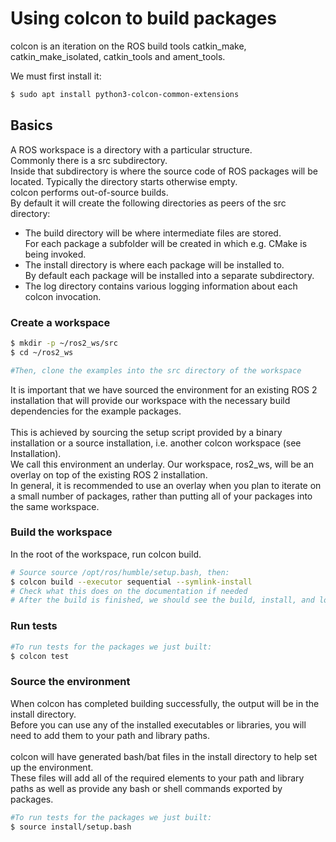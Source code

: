 # Using colcon to build packages
colcon is an iteration on the ROS build tools catkin_make, catkin_make_isolated, catkin_tools and ament_tools.<br>

We must first install it:
```bash
$ sudo apt install python3-colcon-common-extensions
```
## Basics
A ROS workspace is a directory with a particular structure.<br> Commonly there is a src subdirectory.<br>
Inside that subdirectory is where the source code of ROS packages will be located. Typically the directory starts otherwise empty.<br>
colcon performs out-of-source builds.<br>
By default it will create the following directories as peers of the src directory:
- The build directory will be where intermediate files are stored.<br> 
For each package a subfolder will be created in which e.g. CMake is being invoked.
- The install directory is where each package will be installed to.<br>
By default each package will be installed into a separate subdirectory.
- The log directory contains various logging information about each colcon invocation.
### Create a workspace
```bash
$ mkdir -p ~/ros2_ws/src
$ cd ~/ros2_ws

#Then, clone the examples into the src directory of the workspace
```
It is important that we have sourced the environment for an existing ROS 2 installation that will provide our workspace with the necessary build dependencies for the example packages.<br>  
This is achieved by sourcing the setup script provided by a binary installation or a source installation, i.e. another colcon workspace (see Installation).<br>
We call this environment an underlay.
Our workspace, ros2_ws, will be an overlay on top of the existing ROS 2 installation.<br> 
In general, it is recommended to use an overlay when you plan to iterate on a small number of packages, rather than putting all of your packages into the same workspace.
### Build the workspace
In the root of the workspace, run colcon build.
```bash
# Source source /opt/ros/humble/setup.bash, then:
$ colcon build --executor sequential --symlink-install
# Check what this does on the documentation if needed
# After the build is finished, we should see the build, install, and log directories
```
### Run tests
```bash
#To run tests for the packages we just built:
$ colcon test
```
### Source the environment
When colcon has completed building successfully, the output will be in the install directory.<br> 
Before you can use any of the installed executables or libraries, you will need to add them to your path and library paths.<br>  
colcon will have generated bash/bat files in the install directory to help set up the environment.<br> 
These files will add all of the required elements to your path and library paths as well as provide any bash or shell commands exported by packages.
```bash
#To run tests for the packages we just built:
$ source install/setup.bash
```